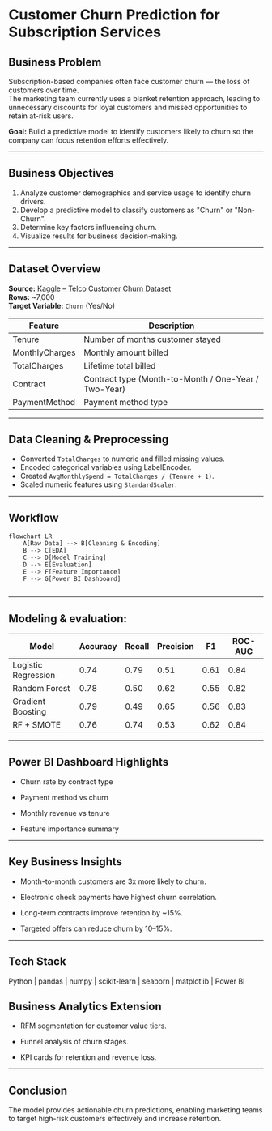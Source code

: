 # Customer Churn Prediction for Subscription Services

## Business Problem
Subscription-based companies often face customer churn — the loss of customers over time.  
The marketing team currently uses a blanket retention approach, leading to unnecessary discounts for loyal customers and missed opportunities to retain at-risk users.

**Goal:** Build a predictive model to identify customers likely to churn so the company can focus retention efforts effectively.

---

## Business Objectives
1. Analyze customer demographics and service usage to identify churn drivers.  
2. Develop a predictive model to classify customers as "Churn" or "Non-Churn".  
3. Determine key factors influencing churn.  
4. Visualize results for business decision-making.

---

##  Dataset Overview
**Source:** [Kaggle – Telco Customer Churn Dataset](https://www.kaggle.com/blastchar/telco-customer-churn)  
**Rows:** ~7,000  
**Target Variable:** `Churn` (Yes/No)

| Feature | Description |
|----------|-------------|
| Tenure | Number of months customer stayed |
| MonthlyCharges | Monthly amount billed |
| TotalCharges | Lifetime total billed |
| Contract | Contract type (Month-to-Month / One-Year / Two-Year) |
| PaymentMethod | Payment method type |

---

## Data Cleaning & Preprocessing
- Converted `TotalCharges` to numeric and filled missing values.  
- Encoded categorical variables using LabelEncoder.  
- Created `AvgMonthlySpend = TotalCharges / (Tenure + 1)`.  
- Scaled numeric features using `StandardScaler`.

---

## Workflow

```mermaid
flowchart LR
    A[Raw Data] --> B[Cleaning & Encoding]
    B --> C[EDA]
    C --> D[Model Training]
    D --> E[Evaluation]
    E --> F[Feature Importance]
    F --> G[Power BI Dashboard]


```

---
## Modeling & evaluation:
 
| Model | Accuracy | Recall | Precision | F1 | ROC-AUC |
|--------|-----------|----------|------------|-----------|---------|
| Logistic Regression | 0.74 | 0.79 | 0.51 | 0.61 | 0.84 |
| Random Forest | 0.78 | 0.50 | 0.62 | 0.55 | 0.82 |
| Gradient Boosting | 0.79 | 0.49 | 0.65 | 0.56 | 0.83 |
| RF + SMOTE | 0.76 | 0.74 | 0.53 | 0.62 | 0.84 |

---

## Power BI Dashboard Highlights

* Churn rate by contract type

* Payment method vs churn

* Monthly revenue vs tenure

* Feature importance summary

---
## Key Business Insights

* Month-to-month customers are 3x more likely to churn.

* Electronic check payments have highest churn correlation.

* Long-term contracts improve retention by ~15%.
  
* Targeted offers can reduce churn by 10–15%.

---
## Tech Stack

Python | pandas | numpy | scikit-learn | seaborn | matplotlib | Power BI

## Business Analytics Extension

* RFM segmentation for customer value tiers.

* Funnel analysis of churn stages.

* KPI cards for retention and revenue loss.

---
 ## Conclusion

The model provides actionable churn predictions, enabling marketing teams to target high-risk customers effectively and increase retention.
